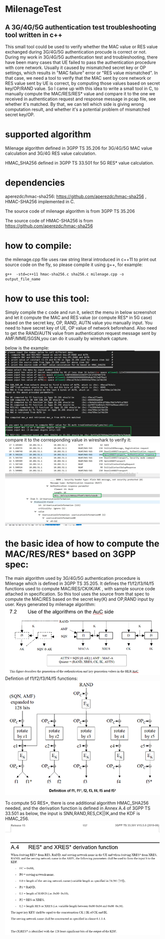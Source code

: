 # MilenageTest
## A 3G/4G/5G authentication test troubleshooting tool written in c++
  This small tool could be used to verify whether the MAC value or RES value exchanged during 3G/4G/5G authentication procude is correct or not.
  During my work in 3G/4G/5G authentication test and troubleshooting, there have been many cases that UE failed to pass the authentication procedure with core network. Usually it caused by mismatched secret key or OP settings, which results in "MAC failure" error or "RES value mismatched". In that case, we need a tool to verify that the MAC sent by core network or RES value sent by UE is correct, by computing those values based on secret key/OP/RAND value.
  So I came up with this idea to write a small tool in C, to manually compute the MAC/RES/RES* value and compare it to the one we received in authentication request and response message in pcap file, see whether it's matched. By that, we can tell which side is giving wrong computation result, and whether it's a potential problem of mismatched secret key/OP.
# supported algorithm
  Milenage algorithm defined in 3GPP TS 35.206 for 3G/4G/5G MAC value calculation and 3G/4G RES value calculation.
  
  HMAC_SHA256 defined in 3GPP TS 33.501 for 5G RES* value calculation.
# dependencies
  aperezdc/hmac-sha256: https://github.com/aperezdc/hmac-sha256 , HMAC-SHA256 implemented in C.
  
  The source code of milenage algorithm is from 3GPP TS 35.206
  
  The source code of HMAC-SHA256 is from https://github.com/aperezdc/hmac-sha256
# how to compile:
   the milenage.cpp file uses raw string literal introduced in c++11 to print out source code on the fly, so please compile it using g++, for example:
   
    g++  -std=c++11 hmac-sha256.c sha256.c milenage.cpp -o output_file_name
# how to use this tool:
  Simply compile the c code and run it, select the menu in below screenshot and let it compute the MAC and RES value (or compute RES* in 5G case) based on the secret key, OP, RAND, AUTN value you manually input. You need to have secret key of UE, OP value of network beforehand. Also need to get the RAND/AUTN value from authentication request message sent by AMF/MME/SGSN,you can do it usually by wireshark capture.
  
  below is the example:
  ![input](/images/input.png.jpg)
  compare it to the corresponding value in wireshark to verify it:
  ![wireshark-screen](/images/wireshark-screenshot.png.jpg)
# the basic idea of how to compute the MAC/RES/RES* based on 3GPP spec:
  The main algorithm used by 3G/4G/5G authentication procedure is Milenage which is defined in 3GPP TS 35.205.
  It defines the f1/f2/f3/f4/f5 functions used to compute MAC/RES/CK/IK/AK , with sample source code attached in specification.
  So this tool uses the source from that spec to compute the MAC/RES based on the secret key(K) and OP,RAND input by user.
  Keys generated by milenage algorithm:
  ![milenage1](/images/milenage1.png)
  Defintion of f1/f2/f3/f4/f5 functions:
  ![milenage2](/images/milenage2.png)
  
  To compute 5G RES*, there is one additional algorithm HMAC_SHA256 needed, and the derivation function is defined in Annex A.4 of 3GPP TS 33.501 as below, the input is SNN,RAND,RES,CK||IK,and the KDF is HMAC_256.
  ![res](/images/RES_STAR.png)
  
